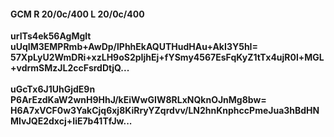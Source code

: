 #### GCM R 20/0c/400 L 20/0c/400
**urITs4ek56AgMglt**<br/>**uUqIM3EMPRmb+AwDp/lPhhEkAQUTHudHAu+AkI3Y5hI=**<br/>**57XpLyU2WmDRi+xzLH9oS2pIjhEj+fYSmy4567EsFqKyZ1tTx4ujR0l+MGL+vdrmSMzJL2ccFsrdDtjQ...**<br/><br/>
**uGcTx6J1UhGjdE9n**<br/>**P6ArEzdKaW2wnH9HhJ/kEiWwGIW8RLxNQknOJnMg8bw=**<br/>**H6A7xVCF0w3YakCjq6xj8KiRryYZqrdvv/LN2hnKnphccPmeJua3hBdHNMIvJQE2dxcj+IiE7b41TfJw...**